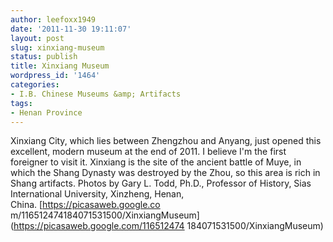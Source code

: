 ```yaml
---
author: leefoxx1949
date: '2011-11-30 19:11:07'
layout: post
slug: xinxiang-museum
status: publish
title: Xinxiang Museum
wordpress_id: '1464'
categories:
- I.B. Chinese Museums &amp; Artifacts
tags:
- Henan Province
---
```


Xinxiang City, which lies between Zhengzhou and Anyang, just opened this
excellent, modern museum at the end of 2011. I believe I'm the first foreigner
to visit it. Xinxiang is the site of the ancient battle of Muye, in which the
Shang Dynasty was destroyed by the Zhou, so this area is rich in Shang
artifacts. Photos by Gary L. Todd, Ph.D., Professor of History, Sias
International University, Xinzheng, Henan, China. [https://picasaweb.google.co
m/116512474184071531500/XinxiangMuseum](https://picasaweb.google.com/116512474
184071531500/XinxiangMuseum)

